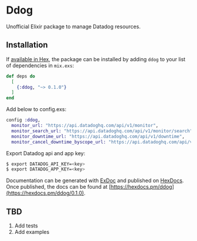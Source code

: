 # Ddog

Unofficial Elixir package to manage Datadog resources.

## Installation

If [available in Hex](https://hex.pm/docs/publish), the package can be installed
by adding `ddog` to your list of dependencies in `mix.exs`:

```elixir
def deps do
  [
    {:ddog, "~> 0.1.0"}
  ]
end
```

Add below to config.exs:

```elixir
config :ddog,
  monitor_url: "https://api.datadoghq.com/api/v1/monitor",
  monitor_search_url: "https://api.datadoghq.com/api/v1/monitor/search",
  monitor_downtime_url: "https://api.datadoghq.com/api/v1/downtime",
  monitor_cancel_downtime_byscope_url: "https://api.datadoghq.com/api/v1/downtime/cancel/by_scope"
```

Export Datadog api and app key:

```bash
$ export DATADOG_API_KEY=<key>
$ export DATADOG_APP_KEY=<key>
```

Documentation can be generated with [ExDoc](https://github.com/elixir-lang/ex_doc)
and published on [HexDocs](https://hexdocs.pm). Once published, the docs can
be found at [https://hexdocs.pm/ddog](https://hexdocs.pm/ddog/0.1.0).

## TBD

1. Add tests
2. Add examples